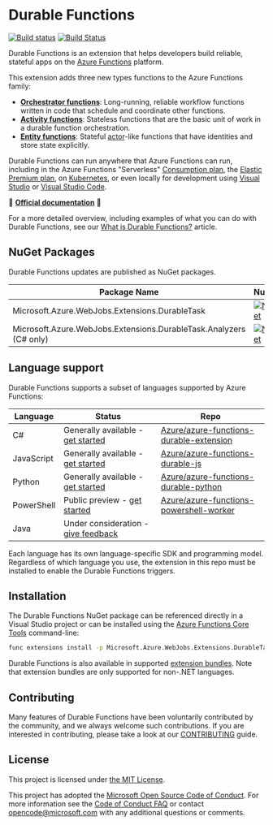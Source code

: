# Durable Functions

[![Build status](https://ci.appveyor.com/api/projects/status/rsoa2rrjxmd9h8i1?svg=true)](https://ci.appveyor.com/project/appsvc/azure-functions-durable-extension)
[![Build Status](https://durabletaskframework.visualstudio.com/Durable%20Task%20Framework%20CI/_apis/build/status/Azure.azure-functions-durable-extension?branchName=dev)](https://durabletaskframework.visualstudio.com/Durable%20Task%20Framework%20CI/_build/latest?definitionId=15&branchName=dev)

Durable Functions is an extension that helps developers build reliable, stateful apps on the [Azure Functions](https://functions.azure.com) platform.

This extension adds three new types functions to the Azure Functions family:

* **[Orchestrator functions](https://docs.microsoft.com/azure/azure-functions/durable/durable-functions-orchestrations)**: Long-running, reliable workflow functions written in code that schedule and coordinate other functions.
* **[Activity functions](https://docs.microsoft.com/azure/azure-functions/durable/durable-functions-types-features-overview#activity-functions)**: Stateless functions that are the basic unit of work in a durable function orchestration.
* **[Entity functions](https://docs.microsoft.com/azure/azure-functions/durable/durable-functions-entities)**: Stateful [actor](https://en.wikipedia.org/wiki/Actor_model)-like functions that have identities and store state explicitly.

Durable Functions can run anywhere that Azure Functions can run, including in the Azure Functions "Serverless" [Consumption plan](https://docs.microsoft.com/azure/azure-functions/functions-scale#consumption-plan), the [Elastic Premium plan](https://docs.microsoft.com/azure/azure-functions/functions-scale#premium-plan), on [Kubernetes](https://docs.microsoft.com/azure/azure-functions/functions-kubernetes-keda), or even locally for development using [Visual Studio](https://docs.microsoft.com/azure/azure-functions/durable/durable-functions-create-first-csharp) or [Visual Studio Code](https://docs.microsoft.com/azure/azure-functions/functions-develop-vs-code).

📑 **[Official documentation](https://docs.microsoft.com/azure/azure-functions/durable/)** 📑

For a more detailed overview, including examples of what you can do with Durable Functions, see our [What is Durable Functions?](https://docs.microsoft.com/azure/azure-functions/durable/durable-functions-overview) article.

## NuGet Packages

Durable Functions updates are published as NuGet packages.

Package Name | NuGet
---|---
Microsoft.Azure.WebJobs.Extensions.DurableTask | [![NuGet](https://img.shields.io/nuget/v/Microsoft.Azure.WebJobs.Extensions.DurableTask.svg)](https://www.nuget.org/packages/Microsoft.Azure.WebJobs.Extensions.DurableTask)
Microsoft.Azure.WebJobs.Extensions.DurableTask.Analyzers (C# only) | [![NuGet](https://img.shields.io/nuget/v/Microsoft.Azure.WebJobs.Extensions.DurableTask.Analyzers.svg)](https://www.nuget.org/packages/Microsoft.Azure.WebJobs.Extensions.DurableTask.Analyzers)


## Language support

Durable Functions supports a subset of languages supported by Azure Functions:

| Language   | Status | Repo |
|------------|------------------|-|
| C#         | Generally available - [get started](https://docs.microsoft.com/azure/azure-functions/durable/durable-functions-create-first-csharp) | [Azure/azure-functions-durable-extension](https://github.com/Azure/azure-functions-durable-extension) |
| JavaScript | Generally available - [get started](https://docs.microsoft.com/azure/azure-functions/durable/quickstart-js-vscode) | [Azure/azure-functions-durable-js](https://github.com/Azure/azure-functions-durable-js) |
| Python     | Generally available - [get started](https://docs.microsoft.com/azure/azure-functions/durable/quickstart-python-vscode) | [Azure/azure-functions-durable-python](https://github.com/Azure/azure-functions-durable-python) |
| PowerShell | Public preview - [get started](https://docs.microsoft.com/en-us/azure/azure-functions/durable/quickstart-powershell-vscode) | [Azure/azure-functions-powershell-worker](https://github.com/Azure/azure-functions-powershell-worker) |
| Java       | Under consideration - [give feedback](https://github.com/Azure/azure-functions-java-worker/issues/213) | |

Each language has its own language-specific SDK and programming model. Regardless of which language you use, the extension in this repo must be installed to enable the Durable Functions triggers.

## Installation

The Durable Functions NuGet package can be referenced directly in a Visual Studio project or can be installed using the [Azure Functions Core Tools](https://docs.microsoft.com/azure/azure-functions/functions-run-local) command-line:

```bash
func extensions install -p Microsoft.Azure.WebJobs.Extensions.DurableTask -v 2.3.0
```

Durable Functions is also available in supported [extension bundles](https://docs.microsoft.com/azure/azure-functions/functions-bindings-register#extension-bundles). Note that extension bundles are only supported for non-.NET languages.

## Contributing

Many features of Durable Functions have been voluntarily contributed by the community, and we always welcome such contributions. If you are interested in contributing, please take a look at our [CONTRIBUTING](./CONTRIBUTING.md) guide.

## License

This project is licensed under [the MIT License](https://github.com/Azure/azure-webjobs-sdk/blob/master/LICENSE.txt).

This project has adopted the [Microsoft Open Source Code of Conduct](https://opensource.microsoft.com/codeofconduct/). For more information see the [Code of Conduct FAQ](https://opensource.microsoft.com/codeofconduct/faq/) or contact [opencode@microsoft.com](mailto:opencode@microsoft.com) with any additional questions or comments.
